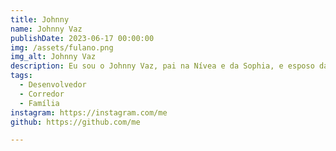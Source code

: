 ```yaml
---
title: Johnny
name: Johnny Vaz
publishDate: 2023-06-17 00:00:00
img: /assets/fulano.png
img_alt: Johnny Vaz
description: Eu sou o Johnny Vaz, pai na Nívea e da Sophia, e esposo da Mônica!
tags:
  - Desenvolvedor
  - Corredor
  - Família
instagram: https://instagram.com/me
github: https://github.com/me

---
```

